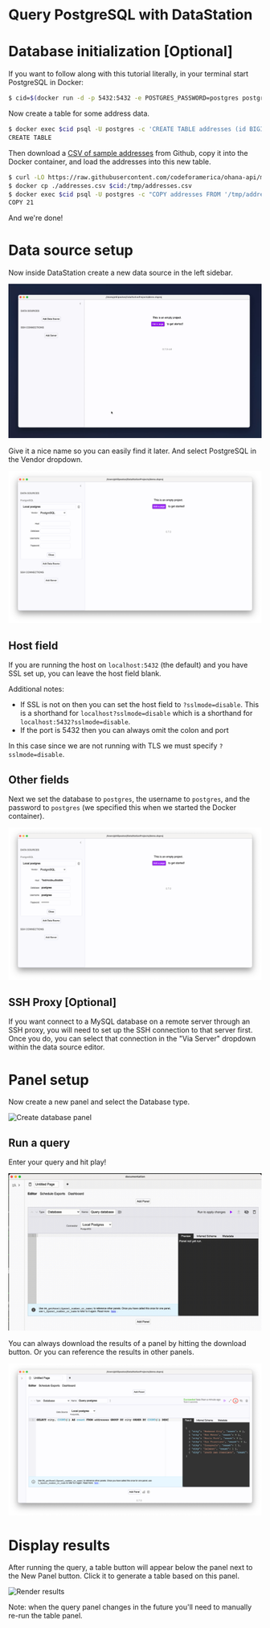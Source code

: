 # Query PostgreSQL with DataStation

# Database initialization [Optional]

If you want to follow along with this tutorial literally, in your
terminal start PostgreSQL in Docker:

```bash
$ cid=$(docker run -d -p 5432:5432 -e POSTGRES_PASSWORD=postgres postgres)
```

Now create a table for some address data.

```bash
$ docker exec $cid psql -U postgres -c 'CREATE TABLE addresses (id BIGINT, location_id BIGINT, address_1 TEXT, address_2 TEXT, city TEXT, state_province TEXT, postal_code TEXT, country TEXT);'
CREATE TABLE
```

Then download a [CSV of sample
addresses](https://raw.githubusercontent.com/codeforamerica/ohana-api/master/data/sample-csv/addresses.csv)
from Github, copy it into the Docker container, and load the addresses
into this new table.

```bash
$ curl -LO https://raw.githubusercontent.com/codeforamerica/ohana-api/master/data/sample-csv/addresses.csv
$ docker cp ./addresses.csv $cid:/tmp/addresses.csv
$ docker exec $cid psql -U postgres -c "COPY addresses FROM '/tmp/addresses.csv' DELIMITER ',' CSV HEADER;"
COPY 21
```

And we're done!

# Data source setup

Now inside DataStation create a new data source in the left sidebar.

![Creating a new data source](/tutorials/create-data-source.gif)

Give it a nice name so you can easily find it later. And select
PostgreSQL in the Vendor dropdown.

![Creating a PostgreSQL data source](/tutorials/create-postgresql-data-source.png)

## Host field

If you are running the host on `localhost:5432` (the default) and you
have SSL set up, you can leave the host field blank.

Additional notes:

* If SSL is not on then you can set the host field to
  `?sslmode=disable`. This is a shorthand for
  `localhost?sslmode=disable` which is a shorthand for
  `localhost:5432?sslmode=disable`.
* If the port is 5432 then you can always omit the colon and port

In this case since we are not running with TLS we must specify
`?sslmode=disable`.

## Other fields

Next we set the database to `postgres`, the username to `postgres`,
and the password to `postgres` (we specified this when we started the
Docker container).

![Filled out PostgreSQL data source](/tutorials/postgresql-data-source-filled.png)

## SSH Proxy [Optional]

If you want connect to a MySQL database on a remote server through an
SSH proxy, you will need to set up the SSH connection to that server
first. Once you do, you can select that connection in the "Via Server"
dropdown within the data source editor.

# Panel setup

Now create a new panel and select the Database type.

![Create database panel](/tutorials/create-postgresql-database-panel.gif)

## Run a query

Enter your query and hit play!

![Run PostgreSQL query](/tutorials/run-postgresql-query.gif)

You can always download the results of a panel by hitting the download
button. Or you can reference the results in other panels.

![Download panel results](/tutorials/download-postgresql-panel-results.png)

# Display results

After running the query, a table button will appear below the panel
next to the New Panel button. Click it to generate a table based on
this panel.

![Render results](/tutorials/graph-postgresql-database-results.gif)

Note: when the query panel changes in the future you'll need to
manually re-run the table panel.

